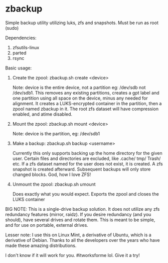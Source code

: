 # zbackup
Simple backup utility utilizing luks, zfs and snapshots. Must be run as root (sudo)

Dependencies:
1. zfsutils-linux
2. parted
3. rsync

Basic usage:
1. Create the zpool: zbackup.sh create \<device\>
   
   Note: device is the entire device, not a partition eg: /dev/sdb not /dev/sdb1.
   This removes any existing partitions, creates a gpt label and one partition using all space on the
   device, minus any needed for alignment. It creates a LUKS-encrypted container in the partition,
   then a zpool named zbackup in it. The root zfs dataset will have compression enabled, and atime
   disabled.

2. Mount the zpool: zbackup.sh mount \<device\>
   
   Note: device is the partition, eg: /dev/sdb1

3. Make a backup: zbackup.sh backup \<username\>
   
   Currently this only supports backing up the home directory for the given user. Certain files and
   directories are excluded, like .cache/ tmp/ Trash/ etc. If a zfs dataset named for the user does not
   exist, it is created. A zfs snapshot is created afterward. Subsequent backups will only store changed
   blocks. God, how I love ZFS!

4. Unmount the zpool: zbackup.sh umount

   Does exactly what you would expect. Exports the zpool and closes the LUKS container

BIG NOTE: This is a single-drive backup solution. It does not utilize any zfs redundancy features
(mirror, raidz). If you desire redundancy (and you should), have several drives and rotate them.
This is meant to be simple, and for use on portable, external drives.

Lesser note: I use this on Linux Mint, a derivative of Ubuntu, which is a derivative of Debian. Thanks
to all the developers over the years who have made these amazing distributions.

I don't know if it will work for you. #itworksforme lol. Give it a try!
